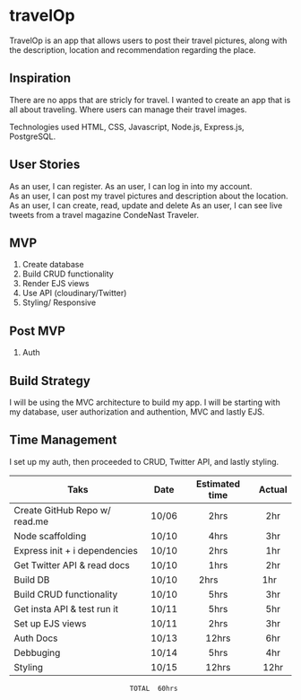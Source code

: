 # travelOp
TravelOp is an app that allows users to post their travel pictures, along with the description, location and recommendation regarding the place.

## Inspiration
There are no apps that are stricly for travel. I wanted to create an app that is all about traveling. Where users can manage their travel images. 

Technologies used HTML, CSS, Javascript, Node.js, Express.js, PostgreSQL.

## User Stories 
As an user, I can register. 
As an user, I can log in into my account.  
As an user, I can post my travel pictures and description about the location.
As an user, I can create, read, update and delete
As an user, I can see live tweets from a travel magazine CondeNast 
Traveler. 

## MVP 
1) Create database
2) Build CRUD functionality 
3) Render EJS views 
4) Use API (cloudinary/Twitter) 
5) Styling/ Responsive 

## Post MVP 
1) Auth 

## Build Strategy
I will be using the MVC architecture to build my app. I will be starting with my database, user authorization and authention, 
MVC and lastly EJS.

## Time Management
I set up my auth, then proceeded to CRUD, Twitter API, and lastly styling. 


| Taks                          | Date  | Estimated time| Actual |
| -------------                 |:-----:| :------------:|:------:|
| Create GitHub Repo w/ read.me | 10/06 | 2hrs          | 2hr    |
| Node scaffolding              | 10/10 | 4hrs          | 3hr    |
| Express init + i dependencies | 10/10 | 2hrs          | 1hr    |
| Get Twitter API & read docs   | 10/10 | 1hrs          | 2hr    |
| Build DB                      | 10/10 | 2hrs          | 1hr    |
| Build CRUD functionality      | 10/10 | 5hrs          | 3hr    |
| Get insta API & test run it   | 10/11 | 5hrs          | 5hr    |
| Set up EJS views              | 10/11 | 2hrs          | 3hr    |
| Auth Docs                     | 10/13 | 12hrs         | 6hr    |
| Debbuging                     | 10/14 | 5hrs          | 4hr    |
| Styling                       | 10/15 | 12hrs         | 12hr   |
                                  TOTAL  60hrs           

